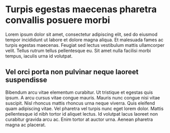# Turpis egestas maecenas pharetra convallis posuere morbi

Lorem ipsum dolor sit amet, consectetur adipiscing elit, sed do eiusmod tempor incididunt ut labore et dolore magna aliqua. Et malesuada fames ac turpis egestas maecenas. Feugiat sed lectus vestibulum mattis ullamcorper velit. Tellus rutrum tellus pellentesque eu. Sit amet nulla facilisi morbi tempus, iaculis urna id volutpat.

## Vel  orci porta non  pulvinar    neque laoreet suspendisse

Bibendum arcu vitae elementum curabitur. Ut tristique et egestas quis ipsum. A arcu cursus vitae congue mauris. Mauris nunc congue nisi vitae suscipit. Nisl rhoncus mattis rhoncus urna neque viverra. Quis eleifend quam adipiscing vitae. Vel pharetra vel turpis nunc eget lorem dolor. Mattis pellentesque id nibh tortor id aliquet lectus. Id volutpat lacus laoreet non curabitur gravida arcu ac. Enim tortor at auctor urna. Aenean pharetra magna ac placerat.